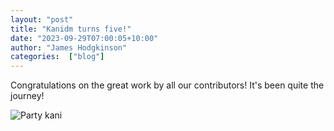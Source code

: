```yaml
---
layout: "post"
title: "Kanidm turns five!"
date: "2023-09-29T07:00:05+10:00"
author: "James Hodgkinson"
categories:  ["blog"]
---
```


Congratulations on the great work by all our contributors! It's been quite the journey!

![Party kani](/images/kani-party.png)
